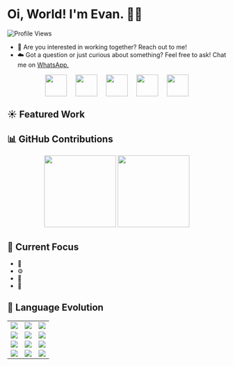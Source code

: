 # Oi, World! I'm Evan. 👋🏼

![Profile Views](https://komarev.com/ghpvc/?username=ICodeStuff5&label=Profile%20views&color=60598F&style=flat)

<div class="github-introduction"> </div>

- 💼 Are you interested in working together? Reach out to me!
- ☁️ Got a question or just curious about something? Feel free to ask! Chat me on <a href="https://wa.me/+971504196249" target="_blank">WhatsApp.</a>

<div class="badges-intro" style="display: flex; justify-content: center; align-items: center; align-items: center; gap: 20px; flex-wrap: wrap;">
  <img src="https://img.icons8.com/?size=100&id=iWw83PVcBpLw&format=png&color=000000" width="50">
  <img src="https://img.icons8.com/?size=100&id=W0YEwBDDfTeu&format=png&color=000000" width="50">
  <img src="https://img.icons8.com/?size=100&id=xBW8JMtsQGFC&format=png&color=000000" width="50">
  <img src="https://img.icons8.com/?size=100&id=MWiBjkuHeMVq&format=png&color=000000" width="50">
  <img src="https://img.icons8.com/?size=100&id=dJjTWMogzFzg&format=png&color=000000" width="50">
</div>

## ☀️ Featured Work

## 📊 GitHub Contributions

<div class="badges-githubstats">
  <p align="center">
    <img src="https://github-readme-stats.vercel.app/api?username=ICreateStuff5&theme=transparent&show_icons=true&hide_border=true&count_private=true" height="165">
    <img src="https://github-readme-streak-stats.herokuapp.com/?user=ICreateStuff5&theme=transparent&hide_border=true&count_private=true" height="165">
  </p>
</div>

## 🚀 Current Focus

- 🔭
- ⚙️ 
- 🌱
- 🧪

## 🧰 Language Evolution

<div align="center">
  <table>
    <tr>
      <td align="center"><img src="https://img.shields.io/badge/Then-333333?style=flat&logoColor=white"></td>
      <td align="center"><img src="https://img.shields.io/badge/Now-483699?style=flat&logoColor=white"></td>
      <td align="center"><img src="https://img.shields.io/badge/Exploring-2B90D9?style=flat&logoColor=white"></td>
    </tr>
    <tr>
      <td>
        <div style="display: flex; flex-direction: column; gap: 5px;">
          <img src="https://img.shields.io/badge/HTML-0078D6?style=flat&logo=html5&logoColor=white">
          <img src="https://img.shields.io/badge/CSS-007ACC?style=flat&logo=css&logoColor=white">
          <img src="https://img.shields.io/badge/JavaScript-5391FE?style=flat&logo=javascript&logoColor=white">
        </div>
      </td>
      <td>
        <div style="display: flex; flex-direction: column; gap: 5px;">
          <img src="https://img.shields.io/badge/React-1793D1?style=flat&logo=react&logoColor=white">
          <img src="https://img.shields.io/badge/TailwindCSS-41A6B9?style=flat&logo=tailwindcss&logoColor=white">
          <img src="https://img.shields.io/badge/Angular-2357A143?style=flat&logo=angular&logoColor=white">
        </div>
      </td>
      <td>
        <div style="display: flex; flex-direction: column; gap: 5px;">
          <img src="https://img.shields.io/badge/Node.js-5277C3?style=flat&logo=nodedotjs&logoColor=white">
          <img src="https://img.shields.io/badge/PHP-326CE5?style=flat&logo=php&logoColor=white">
          <img src="https://img.shields.io/badge/Laravel-000000?style=flat&logo=laravel&logoColor=white">
        </div>
      </td>
    </tr>
  </table>
</div>
